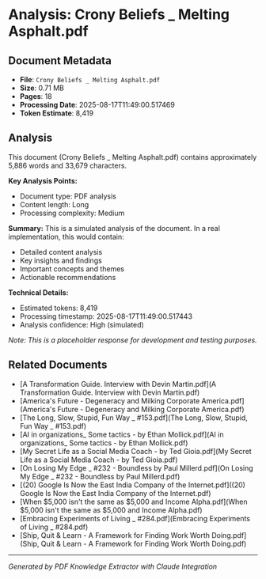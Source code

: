 # Analysis: Crony Beliefs _ Melting Asphalt.pdf

## Document Metadata
- **File**: `Crony Beliefs _ Melting Asphalt.pdf`
- **Size**: 0.71 MB
- **Pages**: 18
- **Processing Date**: 2025-08-17T11:49:00.517469
- **Token Estimate**: 8,419

## Analysis

This document (Crony Beliefs _ Melting Asphalt.pdf) contains approximately 5,886 words and 33,679 characters.

**Key Analysis Points:**
- Document type: PDF analysis
- Content length: Long
- Processing complexity: Medium

**Summary:**
This is a simulated analysis of the document. In a real implementation, this would contain:
- Detailed content analysis
- Key insights and findings
- Important concepts and themes
- Actionable recommendations

**Technical Details:**
- Estimated tokens: 8,419
- Processing timestamp: 2025-08-17T11:49:00.517443
- Analysis confidence: High (simulated)

*Note: This is a placeholder response for development and testing purposes.*

## Related Documents

- [A Transformation Guide. Interview with Devin Martin.pdf](A Transformation Guide. Interview with Devin Martin.pdf)
- [America's Future - Degeneracy and Milking Corporate America.pdf](America's Future - Degeneracy and Milking Corporate America.pdf)
- [The Long, Slow, Stupid, Fun Way _ #153.pdf](The Long, Slow, Stupid, Fun Way _ #153.pdf)
- [AI in organizations_ Some tactics - by Ethan Mollick.pdf](AI in organizations_ Some tactics - by Ethan Mollick.pdf)
- [My Secret Life as a Social Media Coach - by Ted Gioia.pdf](My Secret Life as a Social Media Coach - by Ted Gioia.pdf)
- [On Losing My Edge _ #232 - Boundless by Paul Millerd.pdf](On Losing My Edge _ #232 - Boundless by Paul Millerd.pdf)
- [(20) Google Is Now the East India Company of the Internet.pdf]((20) Google Is Now the East India Company of the Internet.pdf)
- [When $5,000 isn't the same as $5,000 and Income Alpha.pdf](When $5,000 isn't the same as $5,000 and Income Alpha.pdf)
- [Embracing Experiments of Living _ #284.pdf](Embracing Experiments of Living _ #284.pdf)
- [Ship, Quit & Learn - A Framework for Finding Work Worth Doing.pdf](Ship, Quit & Learn - A Framework for Finding Work Worth Doing.pdf)

---
*Generated by PDF Knowledge Extractor with Claude Integration*